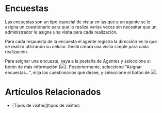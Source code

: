 # Encuestas

Las encuestas son un tipo especial de visita en las que a un agente
se le asigna un cuestionario para que lo realize varias veces sin necesitar
que un administrador le asigne una visita para cada realización.

Para cada respuesta de la encuesta el agente
registra la dirección en la que se realizó utilizando su celular.
Gestii creará una visita simple
para cada realización.

Para asignar una encuesta, vaya a la pestaña de Agentes y seleccione el botón
de más información (<img class=textsize src=/images/buttons/moreinfo.png />).
Posteriormente, seleccione "Asignar encuestas...",
elija los cuestionarios que desee, y seleccione el botón de <img class=textsize src=/images/buttons/assign.png />.

# Artículos Relacionados

* [Tipos de visitas](tipos de visitas)
